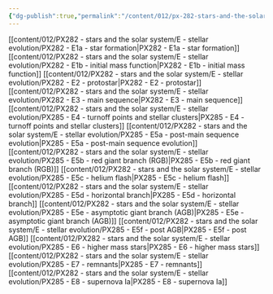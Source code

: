 ```yaml
---
{"dg-publish":true,"permalink":"/content/012/px-282-stars-and-the-solar-system/e-stellar-evolution/e-stellar-evolution/","created":"2024-11-25T10:50:32.000+00:00","updated":"2024-11-26T10:53:25.570+00:00"}
---
```


[[content/012/PX282 - stars and the solar system/E - stellar evolution/PX282 - E1a - star formation\|PX282 - E1a - star formation]]
[[content/012/PX282 - stars and the solar system/E - stellar evolution/PX282 - E1b - initial mass function\|PX282 - E1b - initial mass function]]
[[content/012/PX282 - stars and the solar system/E - stellar evolution/PX282 - E2 - protostar\|PX282 - E2 - protostar]]
[[content/012/PX282 - stars and the solar system/E - stellar evolution/PX282 - E3 - main sequence\|PX282 - E3 - main sequence]]
[[content/012/PX282 - stars and the solar system/E - stellar evolution/PX285 - E4 - turnoff points and stellar clusters\|PX285 - E4 - turnoff points and stellar clusters]]
[[content/012/PX282 - stars and the solar system/E - stellar evolution/PX285 - E5a - post-main sequence evolution\|PX285 - E5a - post-main sequence evolution]]
[[content/012/PX282 - stars and the solar system/E - stellar evolution/PX285 - E5b - red giant branch (RGB)\|PX285 - E5b - red giant branch (RGB)]]
[[content/012/PX282 - stars and the solar system/E - stellar evolution/PX285 - E5c - helium flash\|PX285 - E5c - helium flash]]
[[content/012/PX282 - stars and the solar system/E - stellar evolution/PX285 - E5d - horizontal branch\|PX285 - E5d - horizontal branch]]
[[content/012/PX282 - stars and the solar system/E - stellar evolution/PX285 - E5e - asymptotic giant branch (AGB)\|PX285 - E5e - asymptotic giant branch (AGB)]]
[[content/012/PX282 - stars and the solar system/E - stellar evolution/PX285 - E5f - post AGB\|PX285 - E5f - post AGB]]
[[content/012/PX282 - stars and the solar system/E - stellar evolution/PX285 - E6 - higher mass stars\|PX285 - E6 - higher mass stars]]
[[content/012/PX282 - stars and the solar system/E - stellar evolution/PX285 - E7 - remnants\|PX285 - E7 - remnants]]
[[content/012/PX282 - stars and the solar system/E - stellar evolution/PX285 - E8 - supernova Ia\|PX285 - E8 - supernova Ia]]
